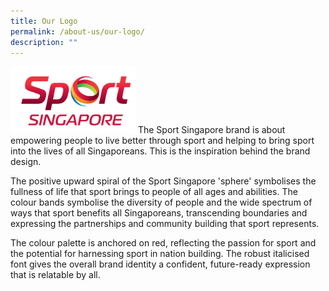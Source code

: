 ```yaml
---
title: Our Logo
permalink: /about-us/our-logo/
description: ""
---
```

<img src="/images/sportsg%20logo.png" style="width: 200px;"/>
The Sport Singapore brand is about empowering people to live better through sport and helping to bring sport into the lives of all Singaporeans. This is the inspiration behind the brand design.

The positive upward spiral of the Sport Singapore 'sphere' symbolises the fullness of life that sport brings to people of all ages and abilities. The colour bands symbolise the diversity of people and the wide spectrum of ways that sport benefits all Singaporeans, transcending boundaries and expressing the partnerships and community building that sport represents.

The colour palette is anchored on red, reflecting the passion for sport and the potential for harnessing sport in nation building. The robust italicised font gives the overall brand identity a confident, future-ready expression that is relatable by all.
